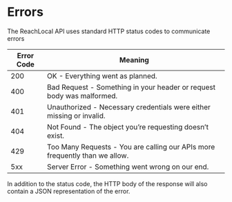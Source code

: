 # Errors

The ReachLocal API uses standard HTTP status codes to communicate errors


Error Code | Meaning
---------- | -------
200 | OK - Everything went as planned.
400 | Bad Request - Something in your header or request body was malformed.
401 | Unauthorized - Necessary credentials were either missing or invalid.
404 | Not Found - The object you’re requesting doesn’t exist.
429 | Too Many Requests - You are calling our APIs more frequently than we allow.
5xx | Server Error - Something went wrong on our end.

In addition to the status code, the HTTP body of the response will also contain a JSON representation of the error.